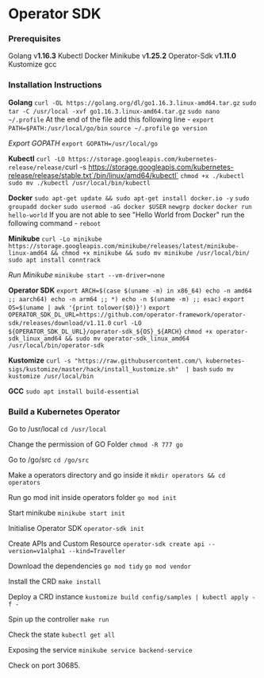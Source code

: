# Operator SDK 

###  Prerequisites
Golang  v**1.16.3**
Kubectl
Docker
Minikube v**1.25.2**
Operator-Sdk v**1.11.0**
Kustomize
gcc


### Installation Instructions
**Golang**
`curl -OL https://golang.org/dl/go1.16.3.linux-amd64.tar.gz`
`sudo tar -C /usr/local -xvf go1.16.3.linux-amd64.tar.gz`
`sudo nano ~/.profile`
At the end of the file add this following line -
`export PATH=$PATH:/usr/local/go/bin`
`source ~/.profile`
`go version`

*Export GOPATH*
`export GOPATH=/usr/local/go`

**Kubectl**
`curl -LO https://storage.googleapis.com/kubernetes-release/release/`curl -s https://storage.googleapis.com/kubernetes-release/release/stable.txt`/bin/linux/amd64/kubectl`
`chmod +x ./kubectl`
`sudo mv ./kubectl /usr/local/bin/kubectl`

**Docker**
`sudo apt-get update && sudo apt-get install docker.io -y`
`sudo groupadd docker`
`sudo usermod -aG docker $USER`
`newgrp docker`
`docker run hello-world`
If you are not able to see "Hello World from Docker" run the following command -
`reboot`

**Minikube**
`curl -Lo minikube https://storage.googleapis.com/minikube/releases/latest/minikube-linux-amd64 && chmod +x minikube && sudo mv minikube /usr/local/bin/`
`sudo apt install conntrack`

*Run Minikube*
`minikube start --vm-driver=none`

**Operator SDK**
`export ARCH=$(case $(uname -m) in x86_64) echo -n amd64 ;; aarch64) echo -n arm64 ;; *) echo -n $(uname -m) ;; esac)`
`export OS=$(uname | awk '{print tolower($0)}')`
`export OPERATOR_SDK_DL_URL=https://github.com/operator-framework/operator-sdk/releases/download/v1.11.0`
`curl -LO ${OPERATOR_SDK_DL_URL}/operator-sdk_${OS}_${ARCH}`
`chmod +x operator-sdk_linux_amd64 && sudo mv operator-sdk_linux_amd64 /usr/local/bin/operator-sdk`

**Kustomize**
`curl -s "https://raw.githubusercontent.com/\
kubernetes-sigs/kustomize/master/hack/install_kustomize.sh"  | bash`
`sudo mv kustomize /usr/local/bin`

**GCC**
`sudo apt install build-essential`

### Build a Kubernetes Operator

Go to /usr/local
`cd /usr/local`

Change the permission of GO Folder
`chmod -R 777 go`

Go to /go/src
`cd /go/src`

Make a operators directory and go inside it
`mkdir operators && cd operators`

Run go mod init inside operators folder
`go mod init`

Start minikube
`minikube start init`

Initialise Operator SDK
`operator-sdk init`

Create APIs and Custom Resource
`operator-sdk create api --version=v1alpha1 --kind=Traveller`

Download the dependencies
`go mod tidy`
`go mod vendor`

Install the CRD
`make install`

Deploy a CRD instance
`kustomize build config/samples | kubectl apply -f -`

Spin up the controller
`make run`

Check the state
`kubectl get all`

Exposing the service
`minikube service backend-service`

Check on port 30685.


